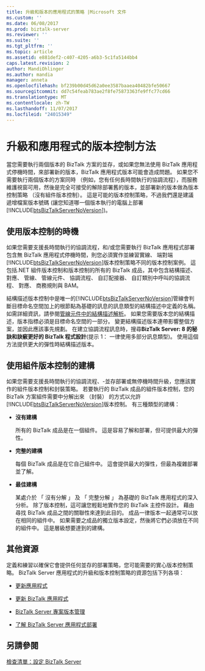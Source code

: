 ```yaml
---
title: 升級和版本的應用程式的策略 |Microsoft 文件
ms.custom: ''
ms.date: 06/08/2017
ms.prod: biztalk-server
ms.reviewer: ''
ms.suite: ''
ms.tgt_pltfrm: ''
ms.topic: article
ms.assetid: e881def2-c407-4205-a6b3-5c1fa5144bb4
caps.latest.revision: 2
author: MandiOhlinger
ms.author: mandia
manager: anneta
ms.openlocfilehash: bf239b00d45d62a0ee3587baaea40482bfe50667
ms.sourcegitcommit: dd7c54feab783ae2f8fe75873363fe9ffc77cd66
ms.translationtype: MT
ms.contentlocale: zh-TW
ms.lasthandoff: 11/07/2017
ms.locfileid: "24015349"
---
```

# <a name="upgrading-and-versioning-strategies-for-applications"></a>升級和應用程式的版本控制方法
當您需要執行兩個版本的 BizTalk 方案的並存，或如果您無法使用 BizTalk 應用程式停機時間，來部署新的版本，BizTalk 應用程式版本可能會造成問題。 如果您不需要執行兩個版本的方案同時 （例如，您有任何長時間執行的協調流程），而服務維護視窗可用，然後是完全可接受的解除部署舊的版本，並部署新的版本做為版本控制策略 （沒有組件版本控制）。 這是可能的版本控制策略，不過我們還是建議遞增檔案版本號碼 (讓您知道哪一個版本執行的電腦上部署[!INCLUDE[btsBizTalkServerNoVersion](../includes/btsbiztalkservernoversion-md.md)])。  
  
## <a name="when-to-use-versioning"></a>使用版本控制的時機  
 如果您需要支援長時間執行的協調流程，和/或您需要執行 BizTalk 應用程式部署包含無 BizTalk 應用程式停機時間，則您必須實作並練習實線、 端對端[!INCLUDE[btsBizTalkServerNoVersion](../includes/btsbiztalkservernoversion-md.md)]版本控制策略不同的版本控制案例。 這包括.NET 組件版本控制和版本控制的所有的 BizTalk 成品，其中包含結構描述、 對應、 管線、 管線元件、 協調流程、 自訂配接器、 自訂類別中呼叫的協調流程、 對應、 商務規則與 BAM。  
  
 結構描述版本控制中是唯一的[!INCLUDE[btsBizTalkServerNoVersion](../includes/btsbiztalkservernoversion-md.md)]管線會判斷目標命名空間加上的根節點為基礎的訊息的訊息類型的結構描述中定義的名稱。 如需詳細資訊，請參閱[管線元件中的結構描述解析](../core/schema-resolution-in-pipeline-components.md)。 如果您需要版本您的結構描述，版本指標必須是目標命名空間的一部分。 變更結構描述版本連帶影響整個方案，並因此應該事先規劃。 在建立協調流程訊息時，搜尋**BizTalk Server: 8 的秘訣和訣竅更好的 BizTalk 程式設計**(提示 1： 一律使用多部分訊息類型)。 使用這個方法提供更大的彈性時結構描述版本。  
  
## <a name="using-factoring-for-assembly-versioning"></a>使用組件版本控制的建構  
 如果您需要支援長時間執行的協調流程、-並存部署或無停機時間升級，您應該實作的組件版本控制和封裝策略。 若要執行的 BizTalk 成品的組件版本控制，您的 BizTalk 方案組件需要中分解出來 （封裝） 的方式以允許[!INCLUDE[btsBizTalkServerNoVersion](../includes/btsbiztalkservernoversion-md.md)]版本控制。  有三種類型的建構：  
  
-   **沒有建構**  
  
     所有的 BizTalk 成品是在一個組件。 這是容易了解和部署，但可提供最大的彈性。  
  
-   **完整的建構**  
  
     每個 BizTalk 成品是在它自己組件中。 這會提供最大的彈性，但最為複雜部署並了解。  
  
-   **最佳建構**  
  
     某處介於 「 沒有分解 」 及 「 完整分解 」 為基礎的 BizTalk 應用程式的深入分析。 除了版本控制，這可讓您輕鬆地實作您的 BizTalk 主控件設計。 藉由尋找 BizTalk 成品之間的關聯性來達到此目的。 成品一律版本一起通常可以放在相同的組件中。 如果需要之成品的獨立版本設定，然後將它們必須放在不同的組件中。 這是層級想要達到的建構。  
  
## <a name="additional-resources"></a>其他資源  
  
 定義和練習以確保它會提供任何並存的部署策略，您可能需要的實心版本控制策略。 BizTalk Server 應用程式的升級和版本控制策略的資源包括下列各項：  
  
-   [更新應用程式](../technical-guides/updating-an-application.md)  
  
-   [更新 BizTalk 應用程式](../core/updating-biztalk-applications.md)
  
-   [BizTalk Server 專案版本管理](../core/biztalk-server-project-versioning.md)  
  
-   [了解 BizTalk Server 應用程式部署](../core/understanding-biztalk-application-deployment-and-management.md)


  
## <a name="see-also"></a>另請參閱  
 [檢查清單：設定 BizTalk Server](../technical-guides/checklist-configuring-biztalk-server.md)

